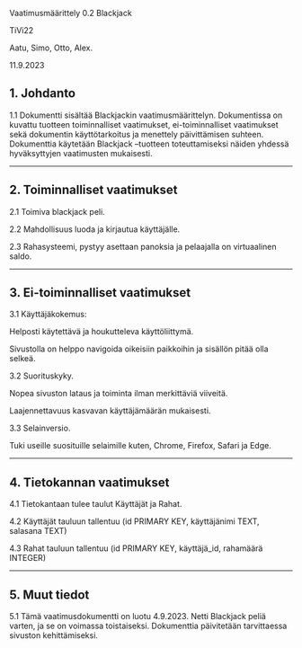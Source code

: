 Vaatimusmäärittely 0.2 Blackjack  

TiVi22 

Aatu, Simo, Otto, Alex.	 

11.9.2023 
 
 

## 1. Johdanto 

1.1 Dokumentti sisältää Blackjackin vaatimusmäärittelyn. Dokumentissa on kuvattu tuotteen toiminnalliset vaatimukset, ei-toiminnalliset vaatimukset sekä dokumentin käyttötarkoitus ja menettely päivittämisen suhteen. Dokumenttia käytetään Blackjack –tuotteen toteuttamiseksi näiden yhdessä hyväksyttyjen vaatimusten mukaisesti. 

 _______
 
## 2. Toiminnalliset vaatimukset 
 
2.1 Toimiva blackjack peli. 

 

2.2 Mahdollisuus luoda ja kirjautua käyttäjälle. 

 
2.3 Rahasysteemi, pystyy asettaan panoksia ja pelaajalla on virtuaalinen saldo. 

 _______
 
## 3. Ei-toiminnalliset vaatimukset 
 

3.1 Käyttäjäkokemus: 

Helposti käytettävä ja houkutteleva käyttöliittymä.  

Sivustolla on helppo navigoida oikeisiin paikkoihin ja sisällön pitää olla selkeä. 

 

3.2 Suorituskyky. 

Nopea sivuston lataus ja toiminta ilman merkittäviä viiveitä. 

Laajennettavuus kasvavan käyttäjämäärän mukaisesti. 

 
 
3.3 Selainversio. 

Tuki useille suosituille selaimille kuten, Chrome, Firefox, Safari ja Edge. 

______
 
## 4. Tietokannan vaatimukset 

4.1 Tietokantaan tulee taulut Käyttäjät ja Rahat.

4.2 Käyttäjät tauluun tallentuu (id PRIMARY KEY, käyttäjänimi TEXT, salasana TEXT)

4.3 Rahat tauluun tallentuu (id PRIMARY KEY, käyttäjä_id, rahamäärä INTEGER)
 _______

## 5. Muut tiedot 

5.1 Tämä vaatimusdokumentti on luotu 4.9.2023. Netti Blackjack peliä varten, ja se on voimassa toistaiseksi. Dokumenttia päivitetään tarvittaessa sivuston kehittämiseksi. 
